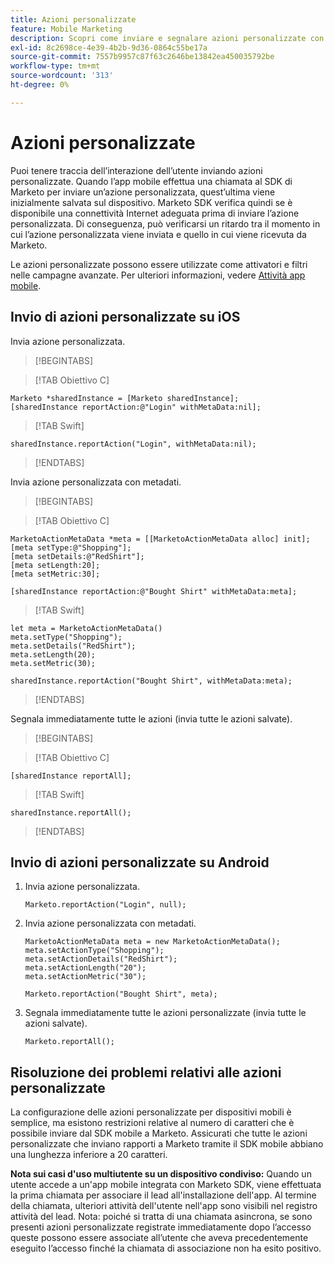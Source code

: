 ```yaml
---
title: Azioni personalizzate
feature: Mobile Marketing
description: Scopri come inviare e segnalare azioni personalizzate con Marketo Mobile SDK per iOS e Android, mettere in coda offline, attivare campagne intelligenti e soddisfare i requisiti dei 20 caratteri...
exl-id: 8c2698ce-4e39-4b2b-9d36-0864c55be17a
source-git-commit: 7557b9957c87f63c2646be13842ea450035792be
workflow-type: tm+mt
source-wordcount: '313'
ht-degree: 0%

---
```


# Azioni personalizzate

Puoi tenere traccia dell’interazione dell’utente inviando azioni personalizzate. Quando l’app mobile effettua una chiamata al SDK di Marketo per inviare un’azione personalizzata, quest’ultima viene inizialmente salvata sul dispositivo. Marketo SDK verifica quindi se è disponibile una connettività Internet adeguata prima di inviare l’azione personalizzata. Di conseguenza, può verificarsi un ritardo tra il momento in cui l’azione personalizzata viene inviata e quello in cui viene ricevuta da Marketo.

Le azioni personalizzate possono essere utilizzate come attivatori e filtri nelle campagne avanzate. Per ulteriori informazioni, vedere [Attività app mobile](https://experienceleague.adobe.com/en/docs/marketo/using/product-docs/core-marketo-concepts/smart-campaigns/flow-actions/triggers-and-filters-for-mobile-smart-campaigns).

## Invio di azioni personalizzate su iOS

Invia azione personalizzata.

>[!BEGINTABS]

>[!TAB Obiettivo C]

```
Marketo *sharedInstance = [Marketo sharedInstance];
[sharedInstance reportAction:@"Login" withMetaData:nil];
```

>[!TAB Swift]

```
sharedInstance.reportAction("Login", withMetaData:nil);
```

>[!ENDTABS]

Invia azione personalizzata con metadati.

>[!BEGINTABS]

>[!TAB Obiettivo C]

```
MarketoActionMetaData *meta = [[MarketoActionMetaData alloc] init];
[meta setType:@"Shopping"];
[meta setDetails:@"RedShirt"];
[meta setLength:20];
[meta setMetric:30];

[sharedInstance reportAction:@"Bought Shirt" withMetaData:meta];
```

>[!TAB Swift]

```
let meta = MarketoActionMetaData()
meta.setType("Shopping");
meta.setDetails("RedShirt");
meta.setLength(20);
meta.setMetric(30);

sharedInstance.reportAction("Bought Shirt", withMetaData:meta);
```

>[!ENDTABS]

Segnala immediatamente tutte le azioni (invia tutte le azioni salvate).

>[!BEGINTABS]

>[!TAB Obiettivo C]

```
[sharedInstance reportAll];
```

>[!TAB Swift]

```
sharedInstance.reportAll();
```

>[!ENDTABS]

## Invio di azioni personalizzate su Android

1. Invia azione personalizzata.

   ```
   Marketo.reportAction("Login", null);
   ```

1. Invia azione personalizzata con metadati.

   ```
   MarketoActionMetaData meta = new MarketoActionMetaData();
   meta.setActionType("Shopping");
   meta.setActionDetails("RedShirt");
   meta.setActionLength("20");
   meta.setActionMetric("30");
   
   Marketo.reportAction("Bought Shirt", meta);
   ```

1. Segnala immediatamente tutte le azioni personalizzate (invia tutte le azioni salvate).

   ```
   Marketo.reportAll();
   ```

## Risoluzione dei problemi relativi alle azioni personalizzate

La configurazione delle azioni personalizzate per dispositivi mobili è semplice, ma esistono restrizioni relative al numero di caratteri che è possibile inviare dal SDK mobile a Marketo. Assicurati che tutte le azioni personalizzate che inviano rapporti a Marketo tramite il SDK mobile abbiano una lunghezza inferiore a 20 caratteri.

**Nota sui casi d&#39;uso multiutente su un dispositivo condiviso:** Quando un utente accede a un&#39;app mobile integrata con Marketo SDK, viene effettuata la prima chiamata per associare il lead all&#39;installazione dell&#39;app. Al termine della chiamata, ulteriori attività dell&#39;utente nell&#39;app sono visibili nel registro attività del lead. Nota: poiché si tratta di una chiamata asincrona, se sono presenti azioni personalizzate registrate immediatamente dopo l’accesso queste possono essere associate all’utente che aveva precedentemente eseguito l’accesso finché la chiamata di associazione non ha esito positivo.

